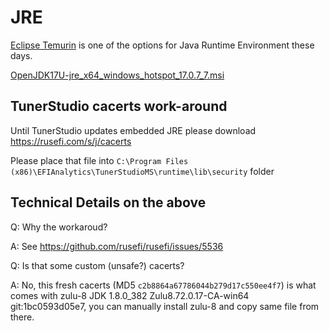 # JRE

[Eclipse Temurin](https://adoptium.net/temurin/releases/) is one of the options for Java Runtime Environment these days.

[OpenJDK17U-jre_x64_windows_hotspot_17.0.7_7.msi](https://github.com/adoptium/temurin17-binaries/releases/download/jdk-17.0.7%2B7/OpenJDK17U-jre_x64_windows_hotspot_17.0.7_7.msi)

## TunerStudio cacerts work-around

Until TunerStudio updates embedded JRE please download https://rusefi.com/s/j/cacerts

Please place that file into ``C:\Program Files (x86)\EFIAnalytics\TunerStudioMS\runtime\lib\security`` folder

## Technical Details on the above

Q: Why the workaroud?

A: See https://github.com/rusefi/rusefi/issues/5536

Q: Is that some custom (unsafe?) cacerts?

A: No, this fresh cacerts (MD5 ``c2b8864a67786044b279d17c550ee4f7``) is what comes with zulu-8 JDK 1.8.0_382 Zulu8.72.0.17-CA-win64 git:1bc0593d05e7, you can manually install zulu-8 and copy same file from there.
